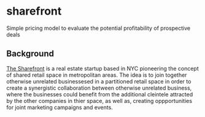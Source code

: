 # sharefront
Simple pricing model to evaluate the potential profitability of prospective deals 


## Background
[The Sharefront](https://thesharefront.com/) is a real estate startup based in NYC pioneering the concept of shared retail space in metropolitan areas. The idea is to join together otherwise unrelated businessesed in a partitioned retail space in order to create a synergistic collaboration between otherwise unrelated business, where the businesses could benefit from the additional cleintele attracted by the other companies in thier space, as well as, creating oppportunities for joint marketing campaigns and events.  
